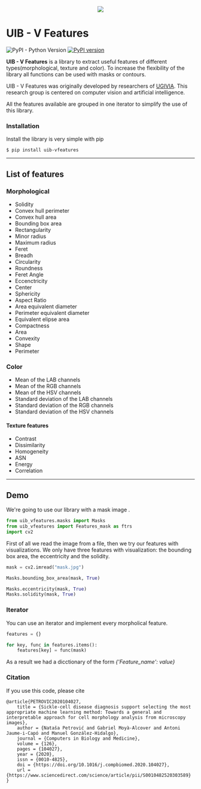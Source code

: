 <div align="center">
  <img src="https://raw.githubusercontent.com/explainingAI/uib_vfeatures/master/docs/uib-vfeatures.png">
</div>


# UIB - V Features


![PyPI - Python Version](https://img.shields.io/pypi/pyversions/uib-vfeatures)
[![PyPI version](https://badge.fury.io/py/uib-vfeatures.svg)](https://badge.fury.io/py/uib-vfeatures)



**UIB - V Features** is a library to extract useful features of different types(morphological, texture 
and color). To increase the flexibility of the library all functions can be used with masks or contours. 

UIB - V Features was originally developed by researchers of [UGIVIA](http://ugivia.uib.es/). This research group
is centered on computer vision and artificial intelligence. 

All the features available are grouped in one iterator to simplify the use of this library.

### Installation

Install the library is very simple with pip

```
$ pip install uib-vfeatures
```

---
## List of features

### Morphological

*   Solidity
*   Convex hull perimeter
*   Convex hull area
*   Bounding box area
*   Rectangularity
*   Minor radius
*   Maximum radius
*   Feret
*   Breadh
*   Circularity
*   Roundness
*   Feret Angle
*   Eccenctricity
*   Center
*   Sphericity
*   Aspect Ratio
*   Area equivalent diameter
*   Perimeter equivalent diameter
*   Equivalent elipse area
*   Compactness
*   Area
*   Convexity
*   Shape
*   Perimeter

### Color

*   Mean of the LAB channels
*   Mean of the RGB channels
*   Mean of the HSV channels
*   Standard deviation of the LAB channels
*   Standard deviation of the RGB channels
*   Standard deviation of the HSV channels


#### Texture features

+   Contrast
+   Dissimilarity
+   Homogeneity
+   ASN
+   Energy
+   Correlation

---

## Demo

We're going to use our library with a mask image .

```python
from uib_vfeatures.masks import Masks
from uib_vfeatures import Features_mask as ftrs
import cv2

```
First of all we read the image from a file, then we try our features with visualizations. We only have 
three features with visualization: the bounding box area, the eccentricity and the solidity. 

```python
mask = cv2.imread("mask.jpg")

Masks.bounding_box_area(mask, True)

Masks.eccentricity(mask, True)
Masks.solidity(mask, True)
```

### Iterator

You can use an iterator and implement every morpholical feature. 

```python
features = {}

for key, func in features.items():
    features[key] = func(mask)

```
As a result we had a dicctionary of the form *{'Feature_name': value}*

### Citation

If you use this code, please cite

```
@article{PETROVIC2020104027,
    title = {Sickle-cell disease diagnosis support selecting the most appropriate machine learning method: Towards a general and interpretable approach for cell morphology analysis from microscopy images},
    author = {Nataša Petrović and Gabriel Moyà-Alcover and Antoni Jaume-i-Capó and Manuel González-Hidalgo},
    journal = {Computers in Biology and Medicine},
    volume = {126},
    pages = {104027},
    year = {2020},
    issn = {0010-4825},
    doi = {https://doi.org/10.1016/j.compbiomed.2020.104027},
    url = {https://www.sciencedirect.com/science/article/pii/S0010482520303589}
}

```